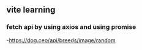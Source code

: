 ## vite learning

### fetch api by using axios and using promise

-https://dog.ceo/api/breeds/image/random
